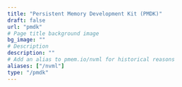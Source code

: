 ```yaml
---
title: "Persistent Memory Development Kit (PMDK)"
draft: false
url: "pmdk"
# Page title background image
bg_image: ""
# Description
description: ""
# Add an alias to pmem.io/nvml for historical reasons
aliases: ["/nvml"]
type: "/pmdk"
---
```

